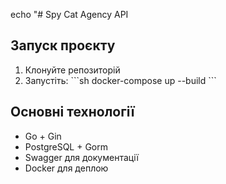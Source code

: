 echo "# Spy Cat Agency API

## Запуск проєкту
1. Клонуйте репозиторій
2. Запустіть:
   \`\`\`sh
   docker-compose up --build
   \`\`\`

## Основні технології
- Go + Gin
- PostgreSQL + Gorm
- Swagger для документації
- Docker для деплою
